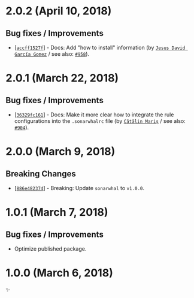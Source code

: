 # 2.0.2 (April 10, 2018)

## Bug fixes / Improvements

* [[`accff1527f`](https://github.com/sonarwhal/sonarwhal/commit/accff1527f07e4cb932cb79bf90ceadacbef0620)] - Docs: Add "how to install" information (by [`Jesus David García Gomez`](https://github.com/sarvaje) / see also: [`#958`](https://github.com/sonarwhal/sonarwhal/issues/958)).


# 2.0.1 (March 22, 2018)

## Bug fixes / Improvements

* [[`36329fc161`](https://github.com/sonarwhal/sonarwhal/commit/36329fc161d90e8cf1b593d6fcde7262f3ceabae)] - Docs: Make it more clear how to integrate the rule configurations into the `.sonarwhalrc` file (by [`Cătălin Mariș`](https://github.com/alrra) / see also: [`#904`](https://github.com/sonarwhal/sonarwhal/issues/904)).


# 2.0.0 (March 9, 2018)

## Breaking Changes

* [[`886e482374`](https://github.com/sonarwhal/sonarwhal/commit/886e482374239974b06c1dad932a7d3324e9de9a)] - Breaking: Update `sonarwhal` to `v1.0.0`.


# 1.0.1 (March 7, 2018)

## Bug fixes / Improvements

* Optimize published package.


# 1.0.0 (March 6, 2018)

✨
